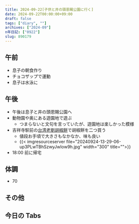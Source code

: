 ```yaml
---
title: 2024-09-22[子供と井の頭恩賜公園に行く]
date: 2024-09-22T00:00:00+09:00
draft: false
tags: ["diary", ""]
archives: ["2024-09"]
n年日記: ["0922"]
slug: 890179
---
```


## 午前

- 息子の朝食作り
- チョコザップで運動
- 息子は水泳に

## 午後

- 午後は息子と井の頭恩賜公園へ
- 動物園や奥にある遊園地で遊ぶ
  - つまらないと文句を言っていたが、遊園地は楽しかった模様
- 吉祥寺駅前の[台湾老劉胡椒餅](https://roryu-koshomochi.studio.site)で胡椒餅を二つ買う
  - 値段お手頃で大きさもなかなか、味も良い
  - {{< imgresourceserver file="20240924-13-29-06-up3PLwTBhSzwyJwIow9h.jpg" width="300" title="">}}
- 18:00 前に帰宅

## 体調

- 70

## その他

## 今日の Tabs
